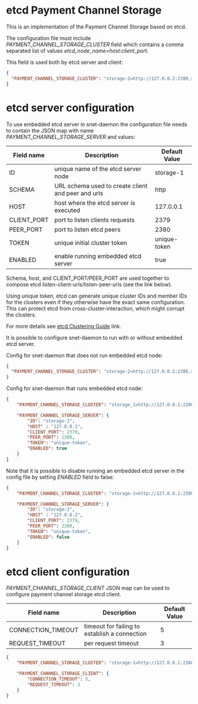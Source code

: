 #  etcd Payment Channel Storage

This is an implementation of the Payment Channel Storage based on etcd.

The configuration file must include *PAYMENT_CHANNEL_STORAGE_CLUSTER* field which contains a comma
separated list of values *etcd_node_name=host:client_port*.

This field is used both by etcd server and client:

```json
{
  "PAYMENT_CHANNEL_STORAGE_CLUSTER": "storage-2=http://127.0.0.2:2380,storage-3=http://127.0.0.3:2380"
}
```

# etcd server configuration

To use embedded etcd server in snet-daemon the configuration file needs to
contain the JSON map with name *PAYMENT_CHANNEL_STORAGE_SERVER* and values:

| Field name  | Description                                        |Default Value|
|-------------|----------------------------------------------------|-------------|
| ID          | unique name of the etcd server node                |storage-1    |
| SCHEMA      | URL schema used to create client and peer and urls |http         |
| HOST        | host where the etcd server is executed             |127.0.0.1    |
| CLIENT_PORT | port to listen clients requests                    |2379         |
| PEER_PORT   | port to listen etcd peers                          |2380         |
| TOKEN       | unique initial cluster token                       |unique-token |
| ENABLED     | enable running embedded etcd server                |true         |


Schema, host, and CLIENT_PORT/PEER_PORT are used together to compose etcd listen-client-urls/listen-peer-urls
(see the link below).

Using unique token, etcd can generate unique cluster IDs and member IDs for the clusters even if they otherwise have
the exact same configuration. This can protect etcd from cross-cluster-interaction, which might corrupt the clusters.

For more details see
[etcd Clustering Guide](https://github.com/etcd-io/etcd/blob/master/Documentation/op-guide/clustering.md) link.

It is possible to configure snet-daemon to run with or without embedded etcd server.

Config for snet-daemon that does not run embedded etcd node:

```json
{
  "PAYMENT_CHANNEL_STORAGE_CLUSTER": "storage-2=http://127.0.0.2:2380,storage-3=http://127.0.0.3:2380"
}
```

Config for snet-daemon that runs embedded etcd node:

```json
{
    "PAYMENT_CHANNEL_STORAGE_CLUSTER": "storage_1=http://127.0.0.1:2380",

    "PAYMENT_CHANNEL_STORAGE_SERVER": {
        "ID": "storage-1",
        "HOST" : "127.0.0.1",
        "CLIENT_PORT": 2379,
        "PEER_PORT": 2380,
        "TOKEN": "unique-token",
        "ENABLED": true
    }
}
```

Note that it is possible to disable running an embedded etcd server in the config file by setting *ENABLED* field to false:

```json
{
    "PAYMENT_CHANNEL_STORAGE_CLUSTER": "storage-1=http://127.0.0.1:2380,storage-2=http://127.0.0.2:2380,storage-3=http://127.0.0.3:2380",

    "PAYMENT_CHANNEL_STORAGE_SERVER": {
        "ID": "storage-2",
        "HOST" : "127.0.0.2",
        "CLIENT_PORT": 2379,
        "PEER_PORT": 2380,
        "TOKEN": "unique-token",
        "ENABLED": false
    }
}
```

# etcd client configuration

*PAYMENT_CHANNEL_STORAGE_CLIENT* JSON map can be used to configure payment channel storage etcd client.

| Field name         | Description                                   |Default Value|
|--------------------|-----------------------------------------------|-------------|
| CONNECTION_TIMEOUT | timeout for failing to establish a connection |5            |
| REQUEST_TIMEOUT    | per request timeout                           |3            |


```json
{
    "PAYMENT_CHANNEL_STORAGE_CLUSTER": "storage-1=http://127.0.0.1:2380,storage-2=http://127.0.0.2:2380,storage-3=http://127.0.0.3:2380",

    "PAYMENT_CHANNEL_STORAGE_CLIENT": {
        "CONNECTION_TIMEOUT": 5,
        "REQUEST_TIMEOUT": 3
    }
}
```
